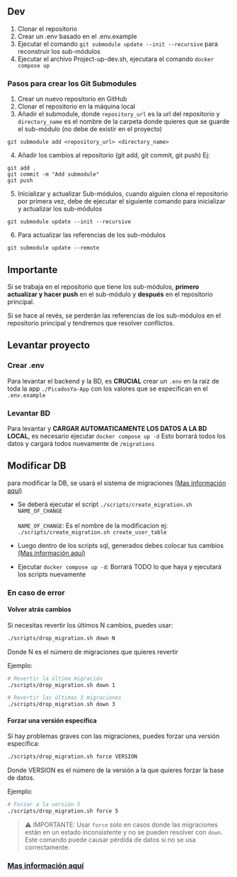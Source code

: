 ## Dev

1. Clonar el repositorio
2. Crear un .env basado en el .env.example
3. Ejecutar el comando `git submodule update --init --recursive` para reconstruir los sub-módulos
4. Ejecutar el archivo Project-up-dev.sh, ejecutara el comando `docker compose up`

### Pasos para crear los Git Submodules

1. Crear un nuevo repositorio en GitHub
2. Clonar el repositorio en la máquina local
3. Añadir el submodule, donde `repository_url` es la url del repositorio y `directory_name` es el nombre de la carpeta donde quieres que se guarde el sub-módulo (no debe de existir en el proyecto)

```
git submodule add <repository_url> <directory_name>
```

4. Añadir los cambios al repositorio (git add, git commit, git push)
   Ej:

```
git add .
git commit -m "Add submodule"
git push
```

5. Inicializar y actualizar Sub-módulos, cuando alguien clona el repositorio por primera vez, debe de ejecutar el siguiente comando para inicializar y actualizar los sub-módulos

```
git submodule update --init --recursive
```

6. Para actualizar las referencias de los sub-módulos

```
git submodule update --remote
```

## Importante

Si se trabaja en el repositorio que tiene los sub-módulos, **primero actualizar y hacer push** en el sub-módulo y **después** en el repositorio principal.

Si se hace al revés, se perderán las referencias de los sub-módulos en el repositorio principal y tendremos que resolver conflictos.

## Levantar proyecto
### Crear .env
Para levantar el backend y la BD, es <b>CRUCIAL</b> crear un `.env` en la raiz de toda la app `./PicadosYa-App` con los valores que se especifican en el 
`.env.example`

### Levantar BD
Para levantar y <b>CARGAR AUTOMATICAMENTE LOS DATOS A LA BD LOCAL</b>, es necesario ejecutar `docker compose up -d` Esto borrará todos los datos y cargará todos nuevamente de `/migrations`

## Modificar DB
para modificar la DB, se usará el sistema de migraciones [(Mas información aquí)](https://github.com/PicadosYa/PicadosYa-App/pull/26)

- Se deberá ejecutar el script `./scripts/create_migration.sh NAME_OF_CHANGE` </br></br>
`NAME_OF_CHANGE`: Es el nombre de la modificacion ej: `./scripts/create_migration.sh create_user_table`

- Luego dentro de los scripts sql, generados debes colocar tus cambios [(Mas información aquí)](https://github.com/PicadosYa/PicadosYa-App/pull/26)

- Ejecutar `docker compose up -d`: Borrará TODO lo que haya y ejecutará los scripts nuevamente

### En caso de error
#### Volver atrás cambios
Si necesitas revertir los últimos N cambios, puedes usar:

```bash
./scripts/drop_migration.sh down N 
```
Donde N es el número de migraciones que quieres revertir

Ejemplo:

```bash
# Revertir la última migración
./scripts/drop_migration.sh down 1

# Revertir las últimas 3 migraciones
./scripts/drop_migration.sh down 3
```
#### Forzar una versión específica
Si hay problemas graves con las migraciones, puedes forzar una versión específica:

```bash
./scripts/drop_migration.sh force VERSION
```
Donde VERSION es el número de la versión a la que quieres forzar la base de datos.

Ejemplo:

```bash
# Forzar a la versión 5
./scripts/drop_migration.sh force 5
```
> ⚠️ IMPORTANTE: Usar `force` solo en casos donde las migraciones están en un estado inconsistente y no se pueden resolver con `down`. Este comando puede causar pérdida de datos si no se usa correctamente.

### [Mas información aquí](https://github.com/PicadosYa/PicadosYa-App/pull/26)


